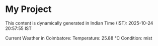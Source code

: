 # My Project

This content is dynamically generated in Indian Time (IST): 2025-10-24 20:57:55 IST


Current Weather in Coimbatore:
Temperature: 25.88 °C
Condition: mist
